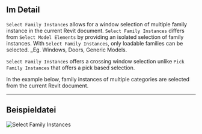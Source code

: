 ## Im Detail
`Select Family Instances` allows for a window selection of multiple family instance in the current Revit document. `Select Family Instances` differs from `Select Model Elements` by providing an isolated selection of family instances. With `Select Family Instances`, only loadable families can be selected. _Eg. Windows, Doors, Generic Models.

`Select Family Instances` offers a crossing window selection unlike `Pick Family Instances` that offers a pick based selection.

In the example below, family instances of multiple categories are selected from the current Revit document.
___
## Beispieldatei

![Select Family Instances](./Dynamo.Nodes.DSModelDragFamilyInstanceSelection_img.jpg)

